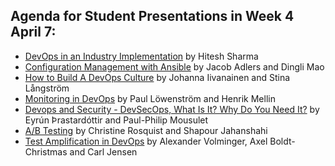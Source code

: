 ## Agenda for Student Presentations in Week 4 April 7:
* [DevOps in an Industry Implementation](/contributions/presentation/week4/hiteshs) by Hitesh Sharma
* [Configuration Management with Ansible](/contributions/presentation/week4/jadlers-dingli) by Jacob Adlers and Dingli Mao
* [How to Build A DevOps Culture](/contributions/presentation/week4/jii-stinalan) by Johanna Iivanainen and Stina Långström
* [Monitoring in DevOps](/contributions/presentation/week4/paulher-hmellin) by Paul Löwenström and Henrik Mellin
* [Devops and Security - DevSecOps, What Is It? Why Do You Need It?](/contributions/presentation/week4/ppmo-eyrun) by Eyrún Þrastardóttir and Paul-Philip Mousulet
* [A/B Testing](/contributions/presentation/week4/rosquis-shapour) by Christine Rosquist and Shapour Jahanshahi
* [Test Amplification in DevOps](/contributions/presentation/week4/xmas92-Callet91-Volminger) by Alexander Volminger, Axel Boldt-Christmas and Carl Jensen